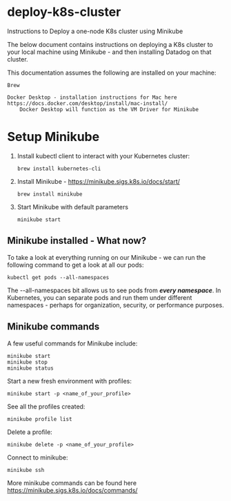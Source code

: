 # deploy-k8s-cluster
Instructions to Deploy a one-node K8s cluster using Minikube

The below document contains instructions on deploying a K8s cluster to your local machine using Minikube - and then installing Datadog on that cluster.

This documentation assumes the following are installed on your machine:
	
	Brew
	
	Docker Desktop - installation instructions for Mac here https://docs.docker.com/desktop/install/mac-install/
		Docker Desktop will function as the VM Driver for Minikube
	
	
# Setup Minikube

1.  Install kubectl client to interact with your Kubernetes cluster:

	```
	brew install kubernetes-cli
	```
2.  Install Minikube - https://minikube.sigs.k8s.io/docs/start/
	```
	brew install minikube
	```
3.  Start Minikube with default parameters
	```
	minikube start
	```
## Minikube installed - What now?

To take a look at everything running on our Minikube - we can run the following command to get a look at all our pods:

	kubectl get pods --all-namespaces
	
The --all-namespaces bit allows us to see pods from ***every namespace***.  In Kubernetes, you can separate pods and run them under different namespaces - perhaps for organization, security, or performance purposes.

## Minikube commands

A few useful commands for Minikube include:

```
minikube start
minikube stop
minikube status
```

Start a new fresh environment with profiles:
```
minikube start -p <name_of_your_profile>
```

See all the profiles created:
```
minikube profile list
```

Delete a profile:
```
minikube delete -p <name_of_your_profile>
```

Connect to minikube:
```
minikube ssh
```

More minikube commands can be found here https://minikube.sigs.k8s.io/docs/commands/



